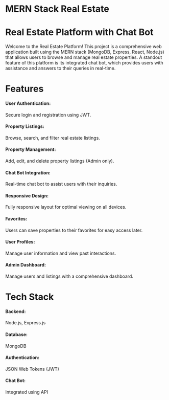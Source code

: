 # MERN Stack Real Estate

<h1>Real Estate Platform with Chat Bot</h1>
Welcome to the Real Estate Platform! This project is a comprehensive web application built using the MERN stack (MongoDB, Express, React, Node.js) that allows users to browse and manage real estate properties. A standout feature of this platform is its integrated chat bot, which provides users with assistance and answers to their queries in real-time.

<h1>Features</h1>
<h4>User Authentication:</h4> Secure login and registration using JWT.</h2>
<h4>Property Listings:</h4> Browse, search, and filter real estate listings.
<h4>Property Management:</h4> Add, edit, and delete property listings (Admin only).
<h4>Chat Bot Integration:</h4> Real-time chat bot to assist users with their inquiries.
<h4>Responsive Design:</h4> Fully responsive layout for optimal viewing on all devices.
<h4>Favorites:</h4> Users can save properties to their favorites for easy access later.
<h4>User Profiles:</h4> Manage user information and view past interactions.
<h4>Admin Dashboard:</h4> Manage users and listings with a comprehensive dashboard.</h2>
<h1>Tech Stack</h1>
<h4>Backend:</h4> Node.js, Express.js
<h4>Database:</h4> MongoDB
<h4>Authentication:</h4> JSON Web Tokens (JWT)
<h4>Chat Bot:</h4> Integrated using API

